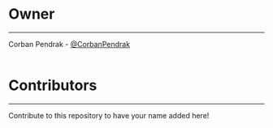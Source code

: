 # Owner #
---------
Corban Pendrak - [@CorbanPendrak](http://github.com/CorbanPendrak)
<br> <br>
# Contributors #
---------------------
Contribute to this repository to have your name added here!

